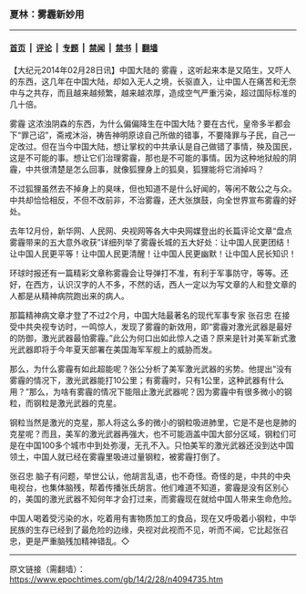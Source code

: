 ### 夏林：雾霾新妙用

---

#### [首页](../../../..?n4094735) &nbsp;|&nbsp; [评论](../../../../../epoch-comment?n4094735) &nbsp;|&nbsp; [专题](../../../../../epoch-special?n4094735) &nbsp;|&nbsp; [禁闻](../../../../../epoch-news?n4094735) &nbsp;|&nbsp; [禁书](../../../../../books?n4094735) &nbsp;|&nbsp; [翻墙](https://github.com/gfw-breaker/nogfw/blob/master/README.md?n4094735)


<div class="post_content" id="artbody" itemprop="articleBody">
 <!-- article content begin -->
 <p>
  【大纪元2014年02月28日讯】中国大陆的
  <ok href="https://www.epochtimes.com/gb/tag/%E9%9B%BE%E9%9C%BE.html">
   雾霾
  </ok>
  ，这听起来本是又陌生，又吓人的东西，这几年在中国大陆，却如入无人之境，长驱直入，让中国人在痛苦和无奈中与之共存，而且越来越频繁，越来越浓厚，造成空气严重污染，超过国际标准的几十倍。
 </p>
 <p>
  <ok href="https://www.epochtimes.com/gb/tag/%E9%9B%BE%E9%9C%BE.html">
   雾霾
  </ok>
  这浓浊阴森的东西，为什么偏偏降生在中国大陆？要在古代，皇帝多半都会下“罪己诏”，斋戒沐浴，祷告神明原谅自己所做的错事，不要降罪与子民，自己一定改过。但在当今中国大陆，想让掌权的中共承认是自己做错了事情，殃及国民，这是不可能的事。想让它们治理雾霾，那也是不可能的事情。因为这种地狱般的阴霾，中共很清楚是怎么回事，就像狐狸身上的狐臭，狐狸能将它消掉吗？
 </p>
 <p>
  不过狐狸虽然去不掉身上的臭味，但也知道不是什么好闻的，等闲不敢公之与众。中共却恰恰相反，不但不改前非，不治雾霾，还大张旗鼓，向全世界宣布雾霾的好处。
 </p>
 <p>
  去年12月份，新华网、人民网、央视网等各大中央网媒登出的长篇评论文章“盘点雾霾带来的五大意外收获”详细列举了雾霾长城的五大好处：让中国人民更团结！让中国人民更平等！让中国人民更清醒！让中国人民更幽默！让中国人民长知识！
 </p>
 <p>
  环球时报还有一篇精彩文章称雾霾会让导弹打不准，有利于军事防守，等等。还好，在西方，认识汉字的人不多，不然的话，西人一定以为写文章的人和登文章的人都是从精神病院跑出来的病人。
 </p>
 <p>
  那篇精神病文章才登了不过2个月，中国大陆最著名的现代军事专家
  <ok href="https://www.epochtimes.com/gb/tag/%E5%BC%A0%E5%8F%AC%E5%BF%A0.html">
   张召忠
  </ok>
  在接受中共央视专访时，一鸣惊人，发现了雾霾的新效用，即“雾霾对激光武器是最好的防御，激光武器最怕雾霾。”此公为何口出如此惊人之语？原来是针对美军新式激光武器即将于今年夏天部署在美国海军军舰上的威胁而发。
 </p>
 <p>
  那么，为什么雾霾有如此超能呢？张公分析了美军激光武器的劣势。他提出“没有雾霾的情况下，激光武器能打10公里；有雾霾时，只有1公里，这种武器有什么用？”那么，为啥有雾霾的情况下能阻止激光武器呢？因为雾霾中有很多微小的钢粒，而钢粒是激光武器的克星。
 </p>
 <p>
  钢粒当然是激光的克星，那人将这么多的微小的钢粒吸进肺里，它是不是也是肺的克星呢？而且，美军的激光武器再强大，也不可能涵盖中国大部分区域，钢粒们可是在中国100多个城市中到处弥漫，无孔不入。只怕美军的激光武器还没到达中国领土，中国人就已经在雾霾里吸进过量钢粒，被雾霾打倒了。
 </p>
 <p>
  <ok href="https://www.epochtimes.com/gb/tag/%E5%BC%A0%E5%8F%AC%E5%BF%A0.html">
   张召忠
  </ok>
  脑子有问题，举世公认，他胡言乱语，也不奇怪。奇怪的是，中共的中央电视台，也集体脑残，帮着传播张氏胡言。他们难道不知道，雾霾是没有区别心的，美国的激光武器不知何年才会打过来，而雾霾现在就给中国人带来生命危险。
 </p>
 <p>
  中国人喝着受污染的水，吃着用有害物质加工的食品，现在又呼吸着小钢粒，中华民族的生存已经到了最危险的边缘，央视对此视而不见，听而不闻，它比起张召忠，更是严重脑残加精神错乱。◇
 </p>
 <!-- article content end -->
 <div id="below_article_ad">
 </div>
</div>


---

原文链接（需翻墙）：https://www.epochtimes.com/gb/14/2/28/n4094735.htm